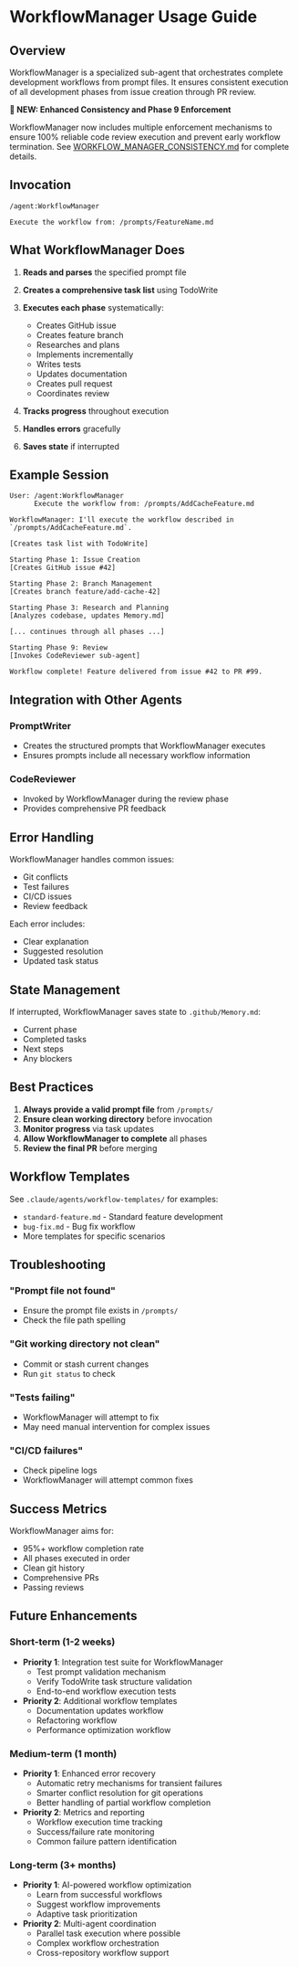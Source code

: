 # WorkflowManager Usage Guide

## Overview

WorkflowManager is a specialized sub-agent that orchestrates complete development workflows from prompt files. It ensures consistent execution of all development phases from issue creation through PR review.

**🚨 NEW: Enhanced Consistency and Phase 9 Enforcement**

WorkflowManager now includes multiple enforcement mechanisms to ensure 100% reliable code review execution and prevent early workflow termination. See [WORKFLOW_MANAGER_CONSISTENCY.md](./WORKFLOW_MANAGER_CONSISTENCY.md) for complete details.

## Invocation

```
/agent:WorkflowManager

Execute the workflow from: /prompts/FeatureName.md
```

## What WorkflowManager Does

1. **Reads and parses** the specified prompt file
2. **Creates a comprehensive task list** using TodoWrite
3. **Executes each phase** systematically:
   - Creates GitHub issue
   - Creates feature branch
   - Researches and plans
   - Implements incrementally
   - Writes tests
   - Updates documentation
   - Creates pull request
   - Coordinates review

4. **Tracks progress** throughout execution
5. **Handles errors** gracefully
6. **Saves state** if interrupted

## Example Session

```
User: /agent:WorkflowManager
      Execute the workflow from: /prompts/AddCacheFeature.md

WorkflowManager: I'll execute the workflow described in `/prompts/AddCacheFeature.md`.

[Creates task list with TodoWrite]

Starting Phase 1: Issue Creation
[Creates GitHub issue #42]

Starting Phase 2: Branch Management
[Creates branch feature/add-cache-42]

Starting Phase 3: Research and Planning
[Analyzes codebase, updates Memory.md]

[... continues through all phases ...]

Starting Phase 9: Review
[Invokes CodeReviewer sub-agent]

Workflow complete! Feature delivered from issue #42 to PR #99.
```

## Integration with Other Agents

### PromptWriter
- Creates the structured prompts that WorkflowManager executes
- Ensures prompts include all necessary workflow information

### CodeReviewer
- Invoked by WorkflowManager during the review phase
- Provides comprehensive PR feedback

## Error Handling

WorkflowManager handles common issues:
- Git conflicts
- Test failures
- CI/CD issues
- Review feedback

Each error includes:
- Clear explanation
- Suggested resolution
- Updated task status

## State Management

If interrupted, WorkflowManager saves state to `.github/Memory.md`:
- Current phase
- Completed tasks
- Next steps
- Any blockers

## Best Practices

1. **Always provide a valid prompt file** from `/prompts/`
2. **Ensure clean working directory** before invocation
3. **Monitor progress** via task updates
4. **Allow WorkflowManager to complete** all phases
5. **Review the final PR** before merging

## Workflow Templates

See `.claude/agents/workflow-templates/` for examples:
- `standard-feature.md` - Standard feature development
- `bug-fix.md` - Bug fix workflow
- More templates for specific scenarios

## Troubleshooting

### "Prompt file not found"
- Ensure the prompt file exists in `/prompts/`
- Check the file path spelling

### "Git working directory not clean"
- Commit or stash current changes
- Run `git status` to check

### "Tests failing"
- WorkflowManager will attempt to fix
- May need manual intervention for complex issues

### "CI/CD failures"
- Check pipeline logs
- WorkflowManager will attempt common fixes

## Success Metrics

WorkflowManager aims for:
- 95%+ workflow completion rate
- All phases executed in order
- Clean git history
- Comprehensive PRs
- Passing reviews

## Future Enhancements

### Short-term (1-2 weeks)
- **Priority 1**: Integration test suite for WorkflowManager
  - Test prompt validation mechanism
  - Verify TodoWrite task structure validation
  - End-to-end workflow execution tests
- **Priority 2**: Additional workflow templates
  - Documentation updates workflow
  - Refactoring workflow
  - Performance optimization workflow

### Medium-term (1 month)
- **Priority 1**: Enhanced error recovery
  - Automatic retry mechanisms for transient failures
  - Smarter conflict resolution for git operations
  - Better handling of partial workflow completion
- **Priority 2**: Metrics and reporting
  - Workflow execution time tracking
  - Success/failure rate monitoring
  - Common failure pattern identification

### Long-term (3+ months)
- **Priority 1**: AI-powered workflow optimization
  - Learn from successful workflows
  - Suggest workflow improvements
  - Adaptive task prioritization
- **Priority 2**: Multi-agent coordination
  - Parallel task execution where possible
  - Complex workflow orchestration
  - Cross-repository workflow support
